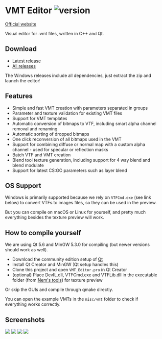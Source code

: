 # VMT Editor ![version](https://img.shields.io/badge/version-1.3.9-blue.svg)

[Official website](https://gira-x.github.io/VMT-Editor/)

Visual editor for .vmt files, written in C++ and Qt.

## Download

- [Latest release](https://github.com/Gira-X/VMT-Editor/releases/latest)
- [All releases](https://github.com/Gira-X/VMT-Editor/releases)

The Windows releases include all dependencies, just extract the zip and launch the editor!

## Features

- Simple and fast VMT creation with parameters separated in groups
- Parameter and texture validation for existing VMT files
- Support for VMT templates
- Automatic conversion of bitmaps to VTF, including smart alpha channel removal and renaming
- Automatic sorting of dropped bitmaps
- One click reconversion of all bitmaps used in the VMT
- Support for combining diffuse or normal map with a custom alpha channel - used for specular or reflection masks
- Batch VTF and VMT creation
- Blend tool texture generation, including support for 4 way blend and blend modulate
- Support for latest CS:GO parameters such as layer blend

## OS Support

Windows is primarily supported because we rely on `VTFCmd.exe` (see link below) to convert VTFs to images files, so they can be used in the preview.

But you can compile on macOS or Linux for yourself, and pretty much everything besides the texture preview will work.

## How to compile yourself

We are using Qt 5.6 and MinGW 5.3.0 for compiling (but newer versions should work as well).

- Download the community edition setup of [Qt](https://www.qt.io/)
- Install Qt Creator and MinGW (Qt setup handles this)
- Clone this project and open `VMT_Editor.pro` in Qt Creator
- (optional) Place DevIL.dll, VTFCmd.exe and VTFLib.dll in the executable folder (from [Nem's tools](http://nemesis.thewavelength.net/index.php?c=177)) for texture preview

Or skip the GUIs and compile through qmake directly.

You can open the example VMTs in the `misc/vmt` folder to check if everything works correctly.

## Screenshots

![](https://github.com/Gira-X/VMT-Editor/raw/master/screenshots/1.png)
![](https://github.com/Gira-X/VMT-Editor/raw/master/screenshots/2.png)
![](https://github.com/Gira-X/VMT-Editor/raw/master/screenshots/3.png)
![](https://github.com/Gira-X/VMT-Editor/raw/master/screenshots/4.png)

